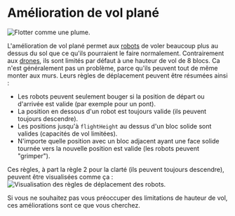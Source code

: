 # Amélioration de vol plané

![Flotter comme une plume.](oredict:opencomputers:hoverUpgrade1)

L'amélioration de vol plané permet aux [robots](../block/robot.md) de voler beaucoup plus au dessus du sol que ce qu'ils pourraient le faire normalement. Contrairement aux [drones](drone.md), ils sont limités par défaut à une hauteur de vol de 8 blocs. Ca n'est généralement pas un problème, parce qu'ils peuvent tout de même monter aux murs. Leurs règles de déplacement peuvent être résumées ainsi :
- Les robots peuvent seulement bouger si la position de départ ou d'arrivée est valide (par exemple pour un pont).
- La position en dessous d'un robot est toujours valide (ils peuvent toujours descendre).
- Les positions jusqu'à `flightHeight` au dessus d'un bloc solide sont valides (capacités de vol limitées).
- N'importe quelle position avec un bloc adjacent ayant une face solide tournée vers la nouvelle position est valide (les robots peuvent "grimper").

Ces règles, à part la règle 2 pour la clarté (ils peuvent toujours descendre), peuvent être visualisées comme ça :
![Visualisation des règles de déplacement des robots.](opencomputers:doc/img/robotMovement.png)

Si vous ne souhaitez pas vous préoccuper des limitations de hauteur de vol, ces améliorations sont ce que vous cherchez.
